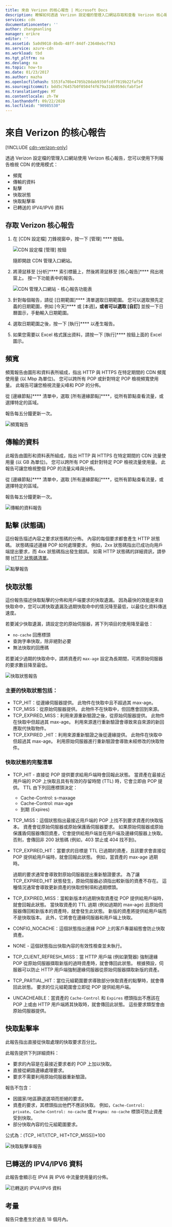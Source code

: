 ```yaml
---
title: 來自 Verizon 的核心報告 | Microsoft Docs
description: 瞭解如何透過 Verizon 設定檔的管理入口網站存取和查看 Verizon 核心報表。
services: cdn
documentationcenter: ''
author: zhangmanling
manager: erikre
editor: ''
ms.assetid: 5a0d9018-8bdb-48ff-84df-23648ebcf763
ms.service: azure-cdn
ms.workload: tbd
ms.tgt_pltfrm: na
ms.devlang: na
ms.topic: how-to
ms.date: 01/23/2017
ms.author: mazha
ms.openlocfilehash: 5353fa70be4705b28dab9350fcdf7819b22faf54
ms.sourcegitcommit: bdd5c76457b0f0504f4f679a316b959dcfabf1ef
ms.translationtype: MT
ms.contentlocale: zh-TW
ms.lasthandoff: 09/22/2020
ms.locfileid: "90985530"
---
```

# <a name="core-reports-from-verizon"></a>來自 Verizon 的核心報告

[!INCLUDE [cdn-verizon-only](../../includes/cdn-verizon-only.md)]

透過 Verizon 設定檔的管理入口網站使用 Verizon 核心報告，您可以使用下列報告檢視 CDN 的使用模式：

* 頻寬
* 傳輸的資料
* 點擊
* 快取狀態
* 快取點擊率
* 已轉送的 IPV4/IPV6 資料

## <a name="accessing-verizon-core-reports"></a>存取 Verizon 核心報告
1. 在 [CDN 設定檔] 刀鋒視窗中，按一下 [管理] **** 按鈕。
   
    ![CDN 設定檔 [管理] 按鈕](./media/cdn-reports/cdn-manage-btn.png)
   
    隨即開啟 CDN 管理入口網站。
2. 將滑鼠移至 [分析]**** 索引標籤上，然後將滑鼠移至 [核心報告]**** 飛出視窗上。 按一下功能表中的報告。
   
    ![CDN 管理入口網站 - 核心報告功能表](./media/cdn-reports/cdn-core-reports.png)

3. 針對每個報告，請從 [日期範圍]**** 清單選取日期範圍。 您可以選取預先定義的日期範圍，例如 [今天]**** 或 [本週]****，或者可以選取 [自訂]**** 並按一下日曆圖示，手動輸入日期範圍。 

4. 選取日期範圍之後，按一下 [執行]**** 以產生報告。 

4. 如果您需要以 Excel 格式匯出資料，請按一下 [執行]**** 按鈕上面的 Excel 圖示。

## <a name="bandwidth"></a>頻寬
頻寬報告由圖形和資料表所組成，指出 HTTP 與 HTTPS 在特定期間的 CDN 頻寬使用量 (以 Mbp 為單位)。 您可以跨所有 POP 或針對特定 POP 檢視頻寬使用量。 此報告可讓您檢視流量尖峰和 POP 的分佈。

從 [邊緣節點]**** 清單中，選取 [所有邊緣節點]****，從所有節點查看流量，或選擇特定的區域。

報告每五分鐘更新一次。

![頻寬報告](./media/cdn-reports/cdn-bandwidth.png)

## <a name="data-transferred"></a>傳輸的資料
此報告由圖形和資料表所組成，指出 HTTP 與 HTTPS 在特定期間的 CDN 流量使用量 (以 GB 為單位)。 您可以跨所有 POP 或針對特定 POP 檢視流量使用量。 此報告可讓您檢視整個 POP 的流量尖峰與分佈。

從 [邊緣節點]**** 清單中，選取 [所有邊緣節點]****，從所有節點查看流量，或選擇特定的區域。

報告每五分鐘更新一次。

![傳輸的資料報告](./media/cdn-reports/cdn-data-transferred.png)

## <a name="hits-status-codes"></a>點擊 (狀態碼)
這份報告描述內容之要求狀態碼的分佈。 內容的每個要求都會產生 HTTP 狀態碼。 狀態碼描述邊緣 POP 如何處理要求。 例如，2xx 狀態碼指出已成功向用戶端提出要求，而 4xx 狀態碼指出發生錯誤。 如需 HTTP 狀態碼的詳細資訊，請參閱 [HTTP 狀態碼清單](https://en.wikipedia.org/wiki/List_of_HTTP_status_codes)。

![點擊報告](./media/cdn-reports/cdn-hits.png)

## <a name="cache-statuses"></a>快取狀態
這份報告描述快取點擊的分佈和用戶端要求的快取遺漏。 因為最快的效能是來自快取命中，您可以將快取遺漏及過期快取命中的情況降至最低，以最佳化資料傳送速度。 

若要減少快取遺漏，請設定您的原始伺服器，將下列項目的使用降至最低： 
 * `no-cache` 回應標頭
 * 查詢字串快取，除非絕對必要  
 * 無法快取的回應碼

若要減少過期的快取命中，請將資產的 `max-age` 設定為長期間，可將原始伺服器的要求數目降至最低。

![快取狀態報告](./media/cdn-reports/cdn-cache-statuses.png)

### <a name="main-cache-statuses-include"></a>主要的快取狀態包括：
* TCP_HIT：從邊緣伺服器提供。 此物件在快取中且不超過其 max-age。
* TCP_MISS：從原始伺服器提供。 此物件不在快取中，但回應會回到來源。
* TCP_EXPIRED_MISS：利用來源重新驗證之後，從原始伺服器提供。 此物件在快取中但超過其 max-age。 利用來源進行重新驗證會導致來自來源的新回應取代快取物件。
* TCP_EXPIRED _HIT：利用來源重新驗證之後從邊緣提供。 此物件在快取中但超過其 max-age。 利用原始伺服器進行重新驗證會導致未經修改的快取物件。

### <a name="full-list-of-cache-statuses"></a>快取狀態的完整清單
* TCP_HIT - 直接從 POP 提供要求給用戶端時會回報此狀態。 當資產在最接近用戶端的 POP 上快取且具有有效的存留時間 (TTL) 時，它會立即由 POP 提供。 TTL 由下列回應標頭決定：
  
  * Cache-Control: s-maxage
  * Cache-Control: max-age
  * 到期 (Expires)
* TCP_MISS：這個狀態指出最接近用戶端的 POP 上找不到要求資產的快取版本。 資產會從原始伺服器或原始保護盾伺服器要求。 如果原始伺服器或原始保護盾伺服器傳回資產，它會提供給用戶端並在用戶端及邊緣伺服器上快取。 否則，會傳回非 200 狀態碼 (例如，403 禁止或 404 找不到)。
* TCP_EXPIRED_HIT：當要求的目標是 TTL 已過期的資產，且該要求會直接從 POP 提供給用戶端時，就會回報此狀態。 例如，當資產的 max-age 過期時。 
  
   過期的要求通常會導致對原始伺服器提出重新驗證要求。 為了讓 TCP_EXPIRED_HIT 狀態發生，原始伺服器必須指出較新版的資產不存在。 這種情況通常會導致更新資產的快取控制項和過期標頭。
* TCP_EXPIRED_MISS：當較新版本的過期快取資產從 POP 提供給用戶端時，就會回報此狀態。 當快取資產的 TTL 過期 (例如過期的 max-age) 且原始伺服器傳回較新版本的資產時，就會發生此狀態。 新版的資產將提供給用戶端而不是快取版本。 此外，它將會在邊緣伺服器和用戶端上快取。
* CONFIG_NOCACHE：這個狀態指出邊緣 POP 上的客戶專屬組態會防止快取資產。
* NONE - 這個狀態指出快取內容的有效性檢查並未執行。
* TCP_CLIENT_REFRESH_MISS：當 HTTP 用戶端 (例如瀏覽器) 強制邊緣 POP 從原始伺服器擷取新版的過時資產時，就會傳回此狀態。 根據預設，伺服器可以防止 HTTP 用戶端強制邊緣伺服器從原始伺服器擷取新版的資產。
* TCP_PARTIAL_HIT：當位元組範圍要求導致部分快取資產的點擊時，就會傳回此狀態。 要求的位元組範圍會立即從 POP 提供給用戶端。
* UNCACHEABLE：當資產的 `Cache-Control` 和 `Expires` 標頭指出不應該在 POP 上或由 HTTP 用戶端將其快取時，就會傳回此狀態。 這些要求類型會由原始伺服器提供。

## <a name="cache-hit-ratio"></a>快取點擊率
此報告指出直接從快取處理的快取要求百分比。

此報告提供下列詳細資料：

* 要求的內容是在最接近要求者的 POP 上加以快取。
* 直接從網路邊緣處理要求。
* 要求不需要利用原始伺服器重新驗證。

報告不包含：

* 因國家/地區篩選選項而拒絕的要求。
* 資產的要求，其標頭指出他們不應該快取。 例如，`Cache-Control: private`、`Cache-Control: no-cache` 或 `Pragma: no-cache` 標頭可防止資產受到快取。
* 部分快取內容的位元組範圍要求。

公式為：(TCP_ HIT/(TCP_ HIT+TCP_MISS))*100

![快取點擊率報告](./media/cdn-reports/cdn-cache-hit-ratio.png)

## <a name="ipv4ipv6-data-transferred"></a>已轉送的 IPV4/IPV6 資料
此報告會顯示在 IPV4 與 IPV6 中流量使用量的分佈。

![已轉送的 IPV4/IPV6 資料](./media/cdn-reports/cdn-ipv4-ipv6.png)

## <a name="considerations"></a>考量
報告只會產生於過去 18 個月內。

